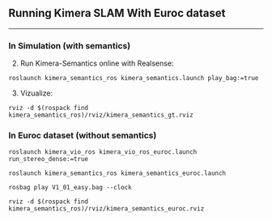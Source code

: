 ## Running Kimera SLAM With Euroc dataset
---

### In Simulation (with semantics)

2. Run Kimera-Semantics online with Realsense:
```
roslaunch kimera_semantics_ros kimera_semantics.launch play_bag:=true
```
3. Vizualize:
```
rviz -d $(rospack find kimera_semantics_ros)/rviz/kimera_semantics_gt.rviz
```

### In Euroc dataset (without semantics)
```
roslaunch kimera_vio_ros kimera_vio_ros_euroc.launch run_stereo_dense:=true
```
```
roslaunch kimera_semantics_ros kimera_semantics_euroc.launch
```
```
rosbag play V1_01_easy.bag --clock
```
```
rviz -d $(rospack find kimera_semantics_ros)/rviz/kimera_semantics_euroc.rviz
```